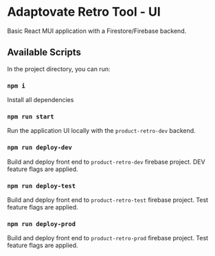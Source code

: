 # Adaptovate Retro Tool - UI

Basic React MUI application with a Firestore/Firebase backend.

## Available Scripts

In the project directory, you can run:

### `npm i`

Install all dependencies

### `npm run start`

Run the application UI locally with the `product-retro-dev` backend.

### `npm run deploy-dev`

Build and deploy front end to `product-retro-dev` firebase project. DEV feature flags are applied.

### `npm run deploy-test`

Build and deploy front end to `product-retro-test` firebase project. Test feature flags are applied.

### `npm run deploy-prod`

Build and deploy front end to `product-retro-prod` firebase project. Test feature flags are applied.
